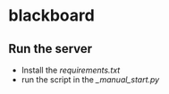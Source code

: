 # blackboard

## Run the server

+ Install the *requirements.txt*
+ run the script in the *_manual_start.py*
